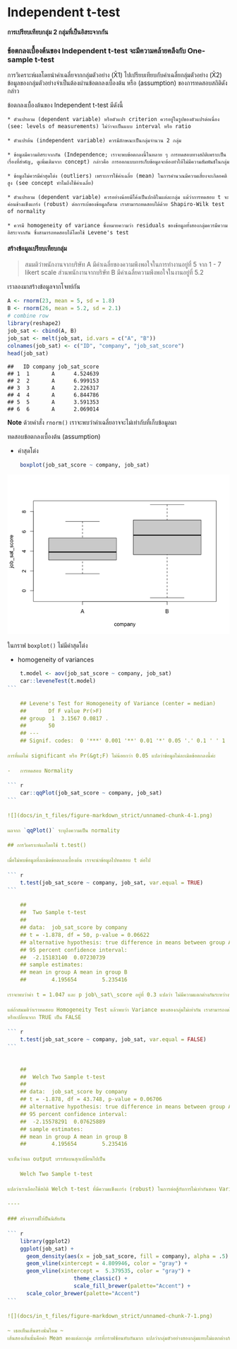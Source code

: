 # Independent t-test 

**การเปรียบเทียบกลุ่ม 2 กลุ่มที่เป็นอิสระจากกัน**

### ข้อตกลงเบื้องต้นของ Independent t-test จะมีความคล้ายคลึงกับ One-sample t-test

การวิเคราะห์ผลโดยนำค่าเฉลี่ยจากกลุ่มตัวอย่าง (X̄1) ไปเปรียบเทียบกับค่าเฉลี่ยกลุ่มตัวอย่าง (X̄2) ข้อมูลของกลุ่มตัวอย่างจำเป็นต้องผ่านข้อตกลงเบื้องต้น หรือ (assumption)
ของการทดสอบสถิติดังกล่าว

ข้อตกลงเบื้องต้นของ Independent t-test มีดังนี้

    * ตัวแปรตาม (dependent variable) หรือตัวแปร criterion ควรอยู่ในรูปของตัวแปรต่อเนื่อง (see: levels of measurements) ไม่ว่าจะเป็นแบบ interval หรือ ratio

    * ตัวแปรต้น (independent variable) ควรมีลักษณะเป็นกลุ่มจำนวน 2 กลุ่ม

    * ข้อมูลมีความอิสระจากกัน (Independence; เราจะพบข้อตกลงนี้ในหลาย ๆ การทดสอบทางสถิติเพราะเป็นเรื่องที่สำคัญ, ดูเพิ่มเติมจาก concept) กล่าวคือ การออกแบบการเก็บข้อมูลจะต้องทำให้ไม่มีความสัมพันธ์ในกลุ่ม

    * ข้อมูลไม่ควรมีค่าสุดโต่ง (outliers) เพราะการใช้ค่าเฉลี่ย (mean) ในการคำนวณมีความเสี่ยงจะเกิดอคติสูง (see concept ทำไมถึงใช้ค่าเฉลี่ย)

    * ตัวแปรตาม (dependent variable) ควรอย่างน้อยมีโค้งเป็นปกติในแต่ละกลุ่ม แม้ว่าการทดสอบ t จะค่อนข้างแข็งแกร่ง (robust) ต่อการเบ้ของข้อมูลก็ตาม เราสามารถทดสอบได้ด้วย Shapiro-Wilk test of normality

    * ควรมี homogeneity of variance ซึ่งหมายความว่า residuals ของข้อมูลทั้งสองกลุ่มควรมีความอิสระจากกัน ซึ่งสามารถทดสอบได้โดยใช้ Levene's test

#### สร้างข้อมูลเปรียบเทียบกลุ่ม

>
> สมมติว่าพนักงานจากบริษัท A มีค่าเฉลี่ยของความพึงพอใจในการทำงานอยู่ที่ 5 จาก 1 - 7 likert scale ส่วนพนักงานจากบริษัท B มีค่าเฉลี่ยความพึงพอใจในงานอยู่ที่ 5.2
>

เราลองมาสร้างข้อมูลจากโจทย์กัน

``` r
A <- rnorm(23, mean = 5, sd = 1.8)
B <- rnorm(26, mean = 5.2, sd = 2.1)
# combine row
library(reshape2)
job_sat <- cbind(A, B)
job_sat <- melt(job_sat, id.vars = c("A", "B"))
colnames(job_sat) <- c("ID", "company", "job_sat_score")
head(job_sat)
````


    ##   ID company job_sat_score
    ## 1  1       A      4.524639
    ## 2  2       A      6.999153
    ## 3  3       A      2.226317
    ## 4  4       A      6.844786
    ## 5  5       A      3.591353
    ## 6  6       A      2.069014

**Note** ด้วยคำสั่ง `rnorm()` เราจะพบว่าค่าเฉลี่ยอาจจะไม่เท่ากับที่เก็บข้อมูลมา

ทดสอบข้อตกลงเบื้องต้น (assumption)

-   ค่าสุดโต่ง

``` r
    boxplot(job_sat_score ~ company, job_sat)
```

![](docs/in_t_files/figure-markdown_strict/unnamed-chunk-2-1.png)

ในกราฟ `boxplot()` ไม่มีค่าสุดโต่ง

-   homogeneity of variances

```` r
    t.model <- aov(job_sat_score ~ company, job_sat)
    car::leveneTest(t.model)
```

    ## Levene's Test for Homogeneity of Variance (center = median)
    ##       Df F value Pr(>F)  
    ## group  1  3.1567 0.0817 .
    ##       50                 
    ## ---
    ## Signif. codes:  0 '***' 0.001 '**' 0.01 '*' 0.05 '.' 0.1 ' ' 1

การที่ผลไม่ significant หรือ Pr(&gt;F) ไม่น้อยกว่า 0.05 แปลว่าข้อมูลไม่ละเมิดข้อตกลงนี้ค่ะ

-   การทดสอบ Normality

``` r
    car::qqPlot(job_sat_score ~ company, job_sat)
```

![](docs/in_t_files/figure-markdown_strict/unnamed-chunk-4-1.png)

ผลจาก `qqPlot()` ระบุถึงความเป็น normality

## การวิเคราะห์ผลโดยใช้ t.test()

เมื่อไม่พบข้อมูลที่ละเมิดข้อตกลงเบื้องต้น เราจะนำข้อมูลไปทดสอบ t ต่อไป

``` r
    t.test(job_sat_score ~ company, job_sat, var.equal = TRUE)
```

    ## 
    ##  Two Sample t-test
    ## 
    ## data:  job_sat_score by company
    ## t = -1.878, df = 50, p-value = 0.06622
    ## alternative hypothesis: true difference in means between group A and group B is not equal to 0
    ## 95 percent confidence interval:
    ##  -2.15183140  0.07230739
    ## sample estimates:
    ## mean in group A mean in group B 
    ##        4.195654        5.235416

เราจะพบว่าค่า t = 1.047 และ p job\_sat\_score อยู่ที่ 0.3 แปลว่า ไม่มีความแตกต่างกันระหว่างพนักงานในบริษัท A และ B

แต่ถ้าสมมติว่าเราทดสอบ Homogeneity Test แล้วพบว่า Variance ของสองกลุ่มไม่เท่ากัน เราสามารถงดใส่คำสั่ง var.equal = TRUE
หรือเปลี่ยนจาก TRUE เป็น FALSE

``` r
    t.test(job_sat_score ~ company, job_sat, var.equal = FALSE)
```


    ## 
    ##  Welch Two Sample t-test
    ## 
    ## data:  job_sat_score by company
    ## t = -1.878, df = 43.748, p-value = 0.06706
    ## alternative hypothesis: true difference in means between group A and group B is not equal to 0
    ## 95 percent confidence interval:
    ##  -2.15578291  0.07625889
    ## sample estimates:
    ## mean in group A mean in group B 
    ##        4.195654        5.235416

จะเห็นว่าผล output บรรทัดบนสุกเปลี่ยนไปเป็น

    Welch Two Sample t-test

แปลว่าเราเลือกใช้สถิติ Welch t-test ที่มีความแข็งแกร่ง (robust) ในการต่อสู้กับการไม่เท่ากันของ Variances มากกว่า ผลที่ออกมามีความคล้ายคลึงกัน ดูได้จาก Output ค่า

----

### สร้างกราฟให้ป็นนิสัยกัน

``` r
    library(ggplot2)
    ggplot(job_sat) +
      geom_density(aes(x = job_sat_score, fill = company), alpha = .5) +
      geom_vline(xintercept = 4.809946, color = "gray") +
      geom_vline(xintercept =  5.379535, color = "gray") +
                     theme_classic() +
                     scale_fill_brewer(palette="Accent") +
      scale_color_brewer(palette="Accent")
```

![](docs/in_t_files/figure-markdown_strict/unnamed-chunk-7-1.png)

~ เธอเห็นเส้นตรงนั่นไหม ~ 
เส้นสองเส้นนั้นคือค่า Mean ของแต่ละกลุ่ม การที่กราฟซ้อนทับกันมาก แปลว่ากลุ่มตัวอย่างสองกลุ่มแทบไม่แตกต่างกันเลยค่ะ
